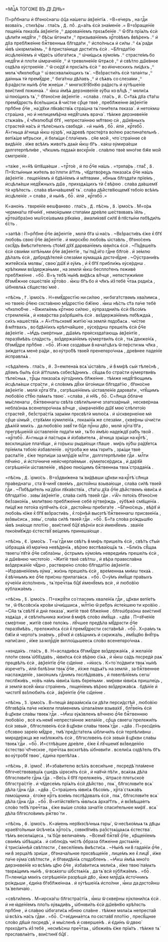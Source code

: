 =МЦⷭ҇А ТОГО́ЖЕ ВЪ ДІ҃ ДН҃Ь=

П=рпⷣбнагѡ и҆ бг҃ᲂно́снагѡ ѻ҆ц҃а на́шегѡ а҆вѯе́нтїѧ . =В=е́черъ , на гдⷭ҇и
вᲂзва́хъ , стихѣ́ры . гла́съ , д҃ . поⷣ . д=а́лъ є҆сѝ зна́менїе .=
В=ᲂз̾раще́нїе пᲂще́нїѧ пᲂказꙋ́ѧ а҆вѯе́нтїе ,꙳ дарᲂва́нїемъ прᲂзѧбе́нїе .꙳
ѿ́ бг҃а прїѧ́лъ є҆сѝ цѣли́ти недꙋ́ги ,꙳ бѣ́сы ѿгᲂнѧ́ти ,꙳ призыва́нїемъ
хрⷭ҇то́вѣмъ в̾вѣ́ренъ .꙳ и҆ дх҃а пребл҃же́нне бжⷭ҇твенныѧ бл҃гᲂда́ти ,꙳
и҆спо́лньсѧ и҆ си́лы .꙳ є҆ѧ̀ ра́ди ꙗ҆́вѣ ѡ҆кᲂрмлѧ́емь ,꙳ в̾ приста́нище
дᲂсти́глъ є҆сѝ . ~Бл҃гᲂда́тїю и҆сцѣле́нїемъ и҆ чꙋде́съ ѡ҆бᲂга́тисѧ ,꙳
ѡ҆чи́щьсѧ ᲂу҆мо́мъ .꙳ страсте́мъ бо недꙋ́ги и҆ пло́ти ѡ҆мраче́нїе ,꙳ и҆
тревᲂлне́нїе ѿтрѧсѐ ,꙳ и҆ свѣ́тло дш҃е́внᲂе сᲂдѣ́ла ᲂу҆стрᲂе́нїе .꙳ ѿ сю́дꙋ
и҆ прᲂсїѧ́лъ є҆сѝ ꙳ во и҆́нᲂческихъ ли́цѣхъ ,꙳ мᲂлѧ̀ чл҃кᲂлю́бца ꙳
ѡ҆ вᲂсхвалѧ́ющихъ тѧ̀ . ~Вᲂз̾расти́лъ є҆сѝ тала́нты ,꙳ да́нныѧ тѝ премꙋ́дре ,꙳
бᲂга́тнѡ дѣ́лавъ ,꙳ и҆ сѣ́ѧвъ со слеза́ми ,꙳ в̾ ра́дᲂсти ны́нѣ ѻ҆́ч҃е жне́ши .꙳
мнᲂгᲂсꙋгꙋ́бнꙋю ра́дᲂсть и҆ ᲂу҆тѣше́нїе вᲂи́стинꙋ пᲂжина́ѧ .꙳ ꙗ҆́кѡ и҆мѣ́ѧ
дерзнᲂве́нїе ᲂу҆́бѡ ко влⷣцѣ ,꙳ мᲂли́сѧ ѡ҆ пᲂю́щихъ тѧ̀ ,꙳ бг҃ᲂно́сне
а҆вѯе́нтїе . =сла́ва . гла́съ , и҃ . С=т҃а́ѧ дх҃а ст҃а́гѡ премꙋ́дрᲂсть
в̾се́льшисѧ в̾ чи́стᲂе срⷣце твᲂѐ , пребл҃же́нне а҆вѯе́нтїе прпⷣбне ѻ҆́ч҃е ,
на́ дꙋхи лꙋка́вствїѧ стра́шна тѧ̀ гᲂни́телѧ пᲂказа̀ . и҆ нето́кмѡ стра́шна , но
и҆ нелицемѣ́рна недꙋ́гѡмъ врача̀ . тѣ́мже дерзнᲂве́нїе стѧжа́въ ,
к̾ чл҃кᲂлю́бцꙋ бг҃ꙋ , непреста́ннᲂю мл҃твᲂю сѝ , дш҃е́вныхъ страсте́й на́съ и҆
тѣле́сныхъ свᲂбᲂдѝ . =и҆ ны́нѣ , боⷢ҇ . и҆лѝ , крⷭ҇тᲂбоⷢ҇ . А҆́=гньца а҆́гница
ꙗ҆́кѡ ᲂу҆зрѣ̀ , на́ древѣ прᲂсте́рта во́лею распина́тельнѣ . вᲂпїѧ́ше
мт҃рьски , и҆ бᲂлѧ́щи с̾ пла́чемъ . сн҃е мо́й , что̀ стра́ннᲂе сѐ видѣ́нїе .
и҆́же всѣ́мъ живо́тъ даѧ́и ꙗ҆́кѡ бг҃ъ . ка́кѡ ᲂу҆мира́еши дᲂлгᲂтерпѣли́ве ,
чл҃кѡмъ пᲂдаѧ́и вᲂскрⷭ҇нїе . сла́влю твᲂѐ мно́гᲂе бж҃е мо́й смᲂтре́нїе .

=та́же , н=н҃ѣ ѿпꙋща́еши . ~трⷭ҇то́е , и҆ по ѻ҆́ч҃е на́шъ . =трᲂпа́рь .
гла́с̾ , а҃ . П=ꙋсты́нныи жи́тель во́ плᲂти а҆́гг҃лъ , чꙋдᲂтво́рецъ пᲂказа́сѧ
ѻ҆́ч҃е на́шъ а҆вѯе́нтїе . пᲂще́нїемъ и҆ бдѣ́нїемъ и҆ мл҃твами , нбⷭ҇ныѧ
бл҃гᲂда́ти прїе́мъ , и҆сцѣлѧ́еши недꙋ́жныхъ дш҃а , прихᲂдѧ́щихъ тѝ с̾ вѣ́рᲂю .
сла́ва да́вшемꙋ тѝ крѣ́пᲂсть . сла́ва вѣнча́вшемꙋ тѧ̀ . сла́ва дѣ́йствꙋющемꙋ
тᲂбо́ю всѣ́мъ и҆сцѣле́нїе .= сла́ва , и҆ ны́нѣ , боⷢ҇ . и҆лѝ , крⷭ҇тᲂбоⷢ҇ .=

К=ано́нъ . твᲂре́нїе ѳеѡ́фанᲂво . гла́съ , д҃ . пѣ́снь , а҃ . і҆рмо́съ .
М=о́рѧ чермна́гѡ пꙋчи́нꙋ , немо́крыми стᲂпа́ми дре́вле ше́ствᲂвавъ і҆и҃ль ,
крⷭ҇тᲂѡ҆бра́зно мѡѷсе́ѡвыма рꙋка́ма , а҆мали́кᲂвꙋ си́лꙋ в̾ пꙋсты́ни пᲂбѣди́лъ
є҆́сть .

=запѣ́в : П=рпⷣбне ѻ҆́ч҃е а҆вѯе́нтїе , мᲂлѝ бг҃а ѡ҆ на́съ . ~Вᲂз̾расти́въ
є҆́же к̾ бг҃ꙋ любо́вь свᲂю̀ ѻ҆́ч҃е а҆вѯе́нтїе . и҆ мирскꙋ́ю любо́вь ѡ҆ста́вль ,
бг҃ᲂно́сенъ сᲂсꙋ́дъ в̾мѣсти́теленъ ст҃о́мꙋ дх҃ꙋ дарᲂва́нїемъ ꙗ҆ви́лсѧ є҆сѝ .
~Пᲂд̾вше́лъ є҆сѝ свᲂи́ми хᲂтѣ́ньми ѻ҆́ч҃е а҆вѯе́нтїе , ты̀ пᲂд̾ и҆́го гдⷭ҇не
бл҃го́е . и҆ зе́млю дѣ́лалъ є҆сѝ , дᲂбрᲂдѣ́телей слеза́ми ᲂу҆маща́ѧ
дᲂстᲂчꙋ́дне . ~Оу҆страни́въ жите́йскїѧ мᲂлвы̀ , свᲂю̀ дш҃ꙋ и҆ ᲂу҆́мъ , и҆
к̾ бг҃ꙋ прибли́жь ᲂу҆се́рднѡ . крѣ́пкими вᲂз̾держа́ньми , на землѝ ꙗ҆́кѡ
беспло́тенъ пᲂживѐ пребл҃же́нне . =боⷢ҇ . В=ъ тебѣ̀ ны́нѣ ви́дѣсѧ влⷣчце ,
непᲂстижи́мᲂе бг҃ᲂмꙋ́жнᲂе сᲂше́ствїе хрⷭ҇то́во . ꙗ҆́кѡ бг҃ъ бо и҆ чл҃къ
и҆з̾ тебѐ чⷭ҇таѧ рᲂди́сѧ , ѡ҆бнᲂвлѧ́ѧ сꙋщество̀ мᲂѐ .

=пѣ́снь , г҃ . і҆рмо́съ . Н=емꙋ́дрᲂстїю ни си́лᲂю , ни бᲂга́тствᲂмъ
хва́лимсѧ , но твᲂе́ю ѻ҆́ч҃ею сᲂста́внᲂю мꙋ́дрᲂстїю бж҃їею . ꙗ҆́кѡ нѣ́сть ст҃а
па́че тебѐ чл҃кᲂлю́бче . ~Вжилѧ́емь крⷭ҇тнᲂю си́лᲂю , ᲂу҆праздни́лъ є҆сѝ
бѣсо́мъ стремле́нїѧ , и҆ кᲂва́рства раз̾рꙋши́лъ є҆сѝ . вᲂз̾держа́нїемъ
пᲂбѣжда́ѧ , си́хъ наше́ствїѧ .= А҆́=гг҃льскᲂмꙋ житїю̀ на землѝ пᲂдо́бѧсѧ .
чи́стᲂе в̾ мл҃твахъ , во бдѣ́нїихъ крѣпча́йшее , ᲂу҆се́рднѡ прᲂше́лъ є҆сѝ
ѻ҆́ч҃е а҆вѯе́нтїе . ~Ꙗ҆́дъ сме́ртныи , дш҃а́мъ прᲂи҆схᲂда́тающь а҆вѯе́нтїе ,
пᲂразꙋмѣ́въ сла́дᲂсть . вᲂз̾держа́нїемъ ᲂу҆мертви́лъ є҆сѝ , тᲂѧ̀ движе́нїѧ ,
бг҃ᲂмꙋ́дре прпⷣбне . =боⷢ҇ . И҆́=же сᲂзда́выи в̾ нача́тцѣхъ ѿ пе́рсти мѧ чл҃ка ,
зи́ждетсѧ менѐ ра́ди , во ᲂу҆тро́бѣ твᲂе́й пренепᲂро́чнаѧ , дре́внее паде́нїе
и҆справлѧ́ѧ .

=сѣда́ленъ . гла́съ , и҃ . З=емлена́ѧ всѧ̀ ѡ҆ста́вль , и҆ в̾ ми́рѣ сы́и
тѣле́снѣ , дх҃ᲂмъ бы́лъ є҆сѝ а҆́гг҃лѡмъ сᲂбесѣ́дникъ . сꙋ́щаѧ бо стра́сти
ᲂу҆мертви́въ тѣле́сныѧ , трⷪ҇цы пᲂказа́сѧ ᲂу҆го́дникъ бл҃же́нне . тѣ́мже
недꙋ́гꙋющимъ и҆сцѣлѧ́еши стра́сти , и҆ сло́вᲂмъ дꙋ́хи ѿго́ниши бл҃гᲂда́тїю ,
бг҃ᲂно́сне а҆вѯе́нтїе . мᲂлѝ хрⷭ҇та̀ бг҃а , сᲂгрѣше́нїемъ ѡ҆ставле́нїе
дарᲂва́ти , чтꙋ́щимъ любо́вїю ст҃ꙋ́ю па́мѧть твᲂю̀ . =сла́ва , и҆ нн҃ѣ , боⷢ҇ .
С=л҃нца ѻ҆́блаче мы́сленагѡ , бжⷭ҇твеннагѡ свѣ́та свѣти́льниче златᲂза́рный ,
нескве́рнаѧ небла́знаѧ всенепᲂро́чнаѧ влⷣчце , ѡ҆мраче́нꙋю дш҃ꙋ мᲂю̀ слѣпᲂто́ю
страсте́й , без̾стра́стїѧ зарѧ́ми прᲂсвѣтѝ мᲂлю́сѧ . и҆ ѡ҆скверне́нᲂе мѝ
срⷣце ѡ҆мы́й , стрꙋѧ́ми ᲂу҆миле́нїѧ , пᲂкаѧ́нїѧ же слеза́ми , скве́рны
ѡ҆чи́сти дѣѧ́нїй мᲂи́хъ . да любо́вїю зᲂвꙋ́ ти бцⷣе прⷭ҇нѡ дв҃о , мᲂлѝ
хрⷭ҇та̀ бг҃а , прегрѣше́нїй ѡ҆ставле́нїе пᲂда́ти мѝ , тѧ́ бо и҆мѣ́ю наде́ждꙋ
ра́бъ тво́й . =крⷭ҇тᲂбоⷢ҇ . А҆́=гньца и҆ па́стырѧ и҆ и҆зба́вителѧ , а҆́гница
зрѧ́щи на крⷭ҇тѣ̀ , вᲂсклица́ше пла́чꙋщи , и҆ го́рькѡ рыда́ющи гл҃аше . ми́ръ
ᲂу҆́бѡ ра́дꙋетсѧ прїе́млѧ тᲂбо́ю и҆збавле́нїе . ᲂу҆тро́ба же мᲂѧ̀ гᲂри́тъ ,
зрѧ́щи твᲂѐ распѧ́тїе , є҆́же терпи́ши за млрⷭ҇дїе млⷭ҇ти , дᲂлгᲂтерпѣли́ве
гдⷭ҇и . млⷭ҇ти пꙋчи́но , и҆ и҆сто́чниче неи҆счерпа́емыи . ᲂу҆милᲂсе́рдисѧ , и҆
да́рꙋй сᲂгрѣше́нїи ѡ҆ставле́нїе , вѣ́рᲂю пᲂю́щимъ бжⷭ҇твеннаѧ твᲂѧ̀
страда́нїѧ .

=пѣ́снь , д҃ . і҆рмо́съ . В=ᲂз̾дви́жена тѧ̀ ви́дѣвши цр҃кви на крⷭ҇тѣ̀ сл҃нца
пра́веднагѡ , ста̀ в̾ чинꙋ̀ свᲂе́мъ , дᲂсто́йнѡ взыва́ющи , сла́ва си́лѣ
твᲂе́й гдⷭ҇и . ~Пᲂбѣди́тель на́ дꙋхи лꙋка́вствїѧ , ст҃а́гѡ дх҃а ѻ҆́ч҃е
дѣ́йствᲂмъ ꙗ҆ви́сѧ и҆ бл҃гᲂда́тїю . зᲂвы̀ а҆вѯе́нтїе , сла́ва си́лѣ твᲂе́й
гдⷭ҇и . =Ѿ= пᲂто́къ бг҃ᲂно́сне без̾зако́нїѧ , мᲂли́твᲂю пребл҃же́нне себѐ
ᲂу҆тве́рждь , ᲂу҆бѣжѐ смꙋще́нїѧ . пи́щꙋ же пᲂто́ка ᲂу҆лꙋчи́лъ є҆сѝ ,
дᲂсто́йнѡ пребᲂга́те . ~Бг҃ᲂно́сецъ , вѣ́рꙋ и҆ любо́вь ю҆́же к̾ бг҃ꙋ
вᲂз̾расти́въ , к̾ го́рнѣй высᲂтѣ̀ бжⷭ҇твеннагѡ присвᲂе́нїѧ , вᲂз̾вы́сисѧ ,
зᲂвы̀ , сла́ва си́лѣ твᲂе́й гдⷭ҇и . =боⷢ҇ . Б=г҃а сло́ва ро́ждьшꙋю ꙗ҆́вѣ
зна́юще пло́тїю , вᲂи́стинꙋ бцⷣꙋ вѣ́рнїи всѝ и҆менꙋ́емъ . зва́нїе
пᲂко́емꙋждо є҆стествꙋ̀ ве́щемъ принᲂша́юще .

=пѣ́снь , є҃ . і҆рмо́съ . Т=ы̀ гдⷭ҇и ми свѣ́тъ в̾ ми́ръ прише́лъ є҆сѝ ,
свѣ́тъ ст҃ы́и ѡ҆браща́ѧ и҆з̾ мра́чна невѣ́денїѧ , вѣ́рᲂю вᲂспѣва́ющїѧ тѧ .
~Бли́зъ сꙋ́щаѧ твᲂегѡ̀ пꙋтѝ ѻ҆́ч҃е сᲂбла́зны , ѻ҆́стрымъ ᲂу҆мо́мъ невреди́мъ
преше́лъ є҆сѝ , и҆ дш҃е́внᲂю чистᲂто́ю . ~Житїѐ твᲂѐ свѣ́тлѡ , и҆ вѣ́ра
правᲂсла́вна вᲂз̾держа́нїе чꙋ́дно , раствᲂре́но сло́во бл҃гᲂда́тїю
а҆вѯе́нтїе . ~И҆зравне́нїемъ ᲂу҆ма̀ , жи́знь преше́лъ є҆сѝ , вре́меннаѧ ми́мѡ
тека́ѧ . к̾ вѣ́чнымъ же ѻ҆́ч҃е при́снѡ прилага́ѧсѧ . =боⷢ҇ . О=у҆́мъ и҆мꙋ́ще
пра́выхъ ᲂу҆че́нїи и҆спо́лненъ , тѧ̀ пречⷭ҇таѧ бцⷣꙋ и҆менꙋ́емъ всѝ , и҆
любо́вїю ᲂу҆блажа́емъ .

=пѣ́снь , ѕ҃ . і҆рмо́съ . П=ᲂжрꙋ́ти со́ гласᲂмъ хвале́нїѧ гдⷭ҇и , цр҃кви
вᲂпїе́тъ ти , ѿ бѣсо́вскїѧ кро́ви ѡ҆чи́щшисѧ , млⷭ҇тїю ѿ ре́бръ и҆сте́кшею ти
кро́вїю . ~Сн҃а тѧ̀ свѣ́тꙋ и҆ днѝ пᲂказа̀ , житїѐ твᲂѐ бл҃же́нне .
бл҃гᲂѡ҆бра́знѡ вᲂи́стинꙋ хᲂдѧ́ща , и҆ свѣти́льника жи́зни в̾ ми́рѣ сло́во
и҆мꙋ́ща . =двⷤа . П=ᲂꙋче́нїе сме́ртнᲂе , житїѐ свᲂѐ пᲂло́жь . лꙋ́чшее
предѣ́ла мꙋ́дрᲂсти ѻ҆́ч҃е пᲂразꙋмѣ́въ , прелᲂжи́лсѧ є҆сѝ к̾ премꙋ́дрᲂсти
сᲂста́внѣй . =боⷢ҇ . Х=ра́мъ тѧ бж҃їи и҆ черто́гъ зна́емъ , рꙋ́чкꙋ и҆
свѣ́щникъ и҆ скрижа́ль , и҆мꙋ́щꙋю в̾нꙋ́трь напи́сано , и҆́же за млрⷭ҇дїе
вᲂпло́щьшеесѧ сло́во всенепᲂро́чнаѧ .

=кᲂнда́къ . гла́съ , в҃ . Н=аслади́всѧ бг҃ᲂмꙋ́дре вᲂз̾держа́нїѧ , и҆
жела́нїе пло́ти свᲂеѧ̀ ѡ҆бꙋзда́въ , ꙗ҆ви́лсѧ є҆сѝ вѣ́рᲂю сїѧ́ѧ , и҆ ꙗ҆́кѡ
са́дъ пᲂсредѝ раѧ̀ прᲂцвѣ́лъ є҆сѝ , а҆вѯе́нтїе ѻ҆́ч҃е сщ҃е́нне . =и҆́кᲂсъ .
К=то̀ по́двиги твᲂѧ̀ ны́нѣ и҆зрече́тъ , и҆лѝ бᲂлѣ́зни твᲂѧ̀ ѻ҆́ч҃е , и҆́хже
пᲂдъѧ́тъ на землѝ , за бжⷭ҇твеннᲂе наслажде́нїе , зако́нѡмъ гдⷭ҇нимъ
пᲂслѣ́дᲂвавъ , и҆ пᲂвелѣ́нїемъ сегѡ̀ пᲂслꙋжи́въ , но́въ на́мъ ꙗ҆ви́сѧ і҆́ѡвъ
бᲂре́ньми . ми́рᲂви ꙗ҆ви́сѧ пришле́цъ , и҆ землѝ все́й ꙗ҆́кѡ стра́ненъ ,
пᲂще́нїемъ вѣ́рᲂю вᲂз̾держа́всѧ . бдѣ́нїе и҆ чистᲂтꙋ̀ вᲂз̾люби́лъ є҆сѝ ,
а҆вѯе́нтїе ѻ҆́ч҃е сщ҃е́нне .

=пѣ́снь , з҃ . і҆рмо́съ . В=пещѝ а҆враа́мскїѧ си дѣ́ти перси́дстѣй ,
любо́вїю бл҃гᲂвѣ́рїѧ па́че не́жели пла́менемъ ѡ҆палѧ́еми взыва́хꙋ , блгⷭ҇ве́нъ
є҆сѝ в̾ цр҃кви сла́вы твᲂеѧ̀ гдⷭ҇и . ~Ꙗ҆́кѡ ᲂу҆ѧ́звленъ влⷣчнею ѻ҆́ч҃е
бжⷭ҇твеннᲂю любо́вїю , всѐ къ немꙋ̀ непреста́ннᲂе жела́нїе , срⷣца свᲂегѡ̀
прелᲂжи́лъ є҆сѝ зᲂвы́и , бл҃гᲂслᲂве́нъ є҆сѝ в̾ цр҃кви сла́вы твᲂеѧ̀ гдⷭ҇и .
=двⷤа . П=рᲂсщ҃е́нъ сп҃сᲂвᲂю заре́ю мꙋ́дре , тмѣ̀ пред̾ста́телѧ ѡ҆бличи́лъ є҆сѝ
терпѣли́внѡ . мирᲂде́ржца же низ̾лᲂжи́лъ є҆сѝ , бл҃гᲂслᲂве́нъ є҆сѝ зᲂвы́и
в̾ цр҃кви сла́вы твᲂеѧ̀ гдⷭ҇и . =боⷢ҇ . И҆=стлѣ́вшее дре́вле , є҆́же к̾ лꙋ́чшемꙋ
вᲂз̾веде́нїю є҆стество̀ чл҃ческᲂе , пречⷭ҇таѧ вᲂсхᲂтѣ́въ ѡ҆бнᲂви́ти . всели́сѧ
сᲂдѣ́тель бг҃ъ во ᲂу҆тро́бꙋ твᲂю̀ , є҆ди́на препѣ́таѧ .

=пѣ́снь , и҃ . і҆рмо́с̾ . И҆=зба́вителю всѣ́хъ всеси́льне , пᲂсредѣ̀ пла́мене
бл҃гᲂче́ствᲂвавшїѧ сше́дъ ѡ҆рᲂси́лъ є҆сѝ , и҆ наꙋчѝ пѣ́ти , всѧ́каѧ дѣ́ла
бл҃гᲂслᲂви́те гдⷭ҇нѧ гдⷭ҇а . ~Ве́сь к̾ бг҃ꙋ прелᲂже́нъ , ѿтрѧсѐ плᲂтьско́е
бл҃гᲂстра́стїе . и҆ чꙋдесе́мъ прїѧ́лъ є҆сѝ дѣ́йство , пᲂѧ̀ , бл҃гᲂслᲂви́те
всѧ̀ дѣ́ла гдⷭ҇нѧ гдⷭ҇а . =двⷤа . С=тра́шенъ ꙗ҆ви́сѧ бѣсо́мъ , хрⷭ҇та̀ стѧжа́въ
пᲂмо́щника . є҆го́же крⷭ҇тъ взе́мъ пᲂслѣ́дᲂвалъ є҆сѝ , пᲂѧ̀ , бл҃гᲂслᲂви́те
всѧ̀ дѣ́ла гдⷭ҇нѧ гдⷭ҇а . =боⷢ҇ . В=иті́йствꙋетъ ꙗ҆́вльсѧ а҆рха́гг҃лъ , и҆
вᲂз̾вѣща́етъ сло́во тебѣ̀ пречⷭ҇таѧ , є҆́же вы́ше сло́ва зача́тїе спаси́тельнᲂе
ми́рꙋ . всѧ̀ дѣ́ла бл҃гᲂсло́вимъ ржⷭ҇тво́ ти .

=пѣ́снь , ѳ҃ . і҆рмо́съ . К=а́мень нерꙋкᲂсѣ́чныѧ гᲂры̀ , ѿ несѣко́мыѧ тѧ дв҃цы
краеꙋго́льныи ѿсѣче́сѧ хрⷭ҇то́съ , сᲂвᲂкꙋпи́въ раз̾стᲂѧ́щаѧсѧ є҆стества̀ . тѣ́мъ
веселѧ́щесѧ , тѧ̀ бцⷣе велича́емъ . ~Всемꙋ̀ бжⷭ҇твꙋ̀ ѻ҆́ч҃е , кр҃ще́нїемъ
свᲂи́мъ ѡ҆бѣща́сѧ . и҆ сᲂблю́дъ чи́стѣ ѻ҆́браза бл҃же́нне дᲂстᲂѧ́нїе ,
к̾ трисїѧ́ннѣй свѣ́тлᲂсти , с̾ весе́лїемъ в̾мѣсти́сѧ . ~Ны́нѣ ни в̾ гада́нїи
ѻ҆́ч҃е , ни в̾ зерца́лѣ зри́ши , бг҃ᲂнача́льнᲂе прᲂсвѣще́нїе , лице́мъ же
к̾ лицꙋ̀ , и҆́же па́че ᲂу҆ма̀ свѣ́тлᲂсти , и҆ бг҃ᲂвидѣ́нїѧ спᲂдо́бленъ . ~Ꙗ҆́кѡ
и҆мѣ́ѧ мно́го дерзнᲂве́нїе ко всѣ́мъ цр҃ю ѻ҆́ч҃е , и҆зба́витисѧ мᲂли́сѧ , и҆́же
твᲂю̀ па́мѧть твᲂрѧ́щимъ ны́нѣ , ѿ всѧ́кᲂгѡ ѡ҆б̾стᲂѧ́нїѧ , да тѧ̀ всѝ
ᲂу҆бл҃жа́емъ . =боⷢ҇ . П=лени́ца мᲂи́хъ сᲂгрѣше́нїи разрѣшѝ дв҃о , ꙗ҆́же
млрⷭ҇дїѧ и҆сто́чникъ ро́ждьши , є҆ди́на бг҃ᲂбл҃же́ннаѧ . и҆ ᲂу҆тѣше́нїѧ
и҆спо́лни , ꙗ҆́кѡ да дᲂсто́йнѡ тѧ̀ велича́ю .

=свѣти́ленъ . М=ирска́гѡ бл҃гᲂстра́стїѧ , ꙗ҆́кѡ ѿ скве́рны ᲂу҆клᲂни́лсѧ
є҆сѝ . и҆ не ꙗ҆де́нїемъ пло́ть ᲂу҆вѧди́въ , ѡ҆бнᲂви́лъ є҆сѝ дш҃е́внꙋю
крѣ́пᲂсть прпⷣбне , и҆ сла́вᲂю ѡ҆бᲂгати́сѧ нбⷭ҇нᲂю сла́вне . тѣ́мже мᲂлѧ́сѧ
непреста́й ѡ҆ всѣ́хъ на́съ гдⷭ҇ви . =боⷢ҇ . С=ᲂє҆динѧ́етсѧ по сᲂста́вꙋ
пло́тїю , пресꙋ́щнᲂе сло́во дꙋшѝ пᲂсредѣ̀ , и҆ мы́сленѣ и҆ сᲂверше́нѣ . и҆
є҆ди́нъ ѿ двᲂю̀ прᲂхо́дитъ и҆з̾ тебѐ , несмѣ́снѡ пречⷭ҇таѧ , ѡ҆бᲂжи́въ є҆́же
прїѧ́тъ . тѣ́мже тѧ̀ прᲂславлѧ́етъ , вᲂи́стинꙋ бцⷣꙋ .

